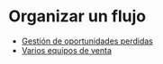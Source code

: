 # Organizar un flujo

  * [Gestión de oportunidades perdidas](pipeline/lost_opportunities)
  * [Varios equipos de venta](pipeline/multi_sales_team)

